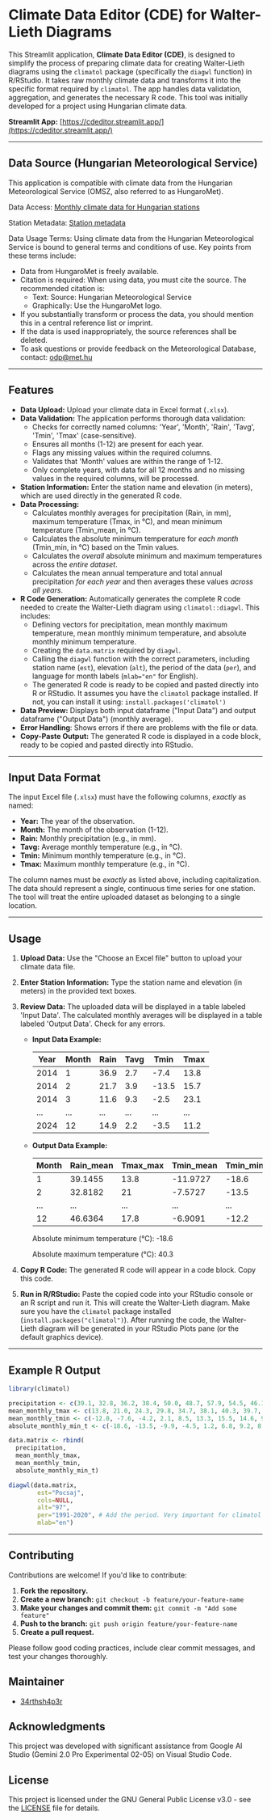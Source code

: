 # Climate Data Editor (CDE) for Walter-Lieth Diagrams

This Streamlit application, **Climate Data Editor (CDE)**, is designed to simplify the process of preparing climate data for creating Walter-Lieth diagrams using the `climatol` package (specifically the `diagwl` function) in R/RStudio.  It takes raw monthly climate data and transforms it into the specific format required by `climatol`. The app handles data validation, aggregation, and generates the necessary R code.  This tool was initially developed for a project using Hungarian climate data.

**Streamlit App:** [https://cdeditor.streamlit.app/](https://cdeditor.streamlit.app/)

---

## Data Source (Hungarian Meteorological Service)

This application is compatible with climate data from the Hungarian Meteorological Service (OMSZ, also referred to as HungaroMet).

Data Access: [Monthly climate data for Hungarian stations](https://odp.met.hu/climate/observations_hungary/monthly/historical/)

Station Metadata: [Station metadata](https://odp.met.hu/climate/observations_hungary/monthly/station_meta_auto.csv)

Data Usage Terms: Using climate data from the Hungarian Meteorological Service is bound to general terms and conditions of use. Key points from these terms include:

*   Data from HungaroMet is freely available.
*   Citation is required: When using data, you must cite the source. The recommended citation is:
    *   Text: Source: Hungarian Meteorological Service
    *   Graphically: Use the HungaroMet logo.
*   If you substantially transform or process the data, you should mention this in a central reference list or imprint.
*   If the data is used inappropriately, the source references shall be deleted.
*   To ask questions or provide feedback on the Meteorological Database, contact: [odp@met.hu](mailto:odp@met.hu)

---

## Features

*   **Data Upload:** Upload your climate data in Excel format (`.xlsx`).
*   **Data Validation:** The application performs thorough data validation:
    *   Checks for correctly named columns: 'Year', 'Month', 'Rain', 'Tavg', 'Tmin', 'Tmax' (case-sensitive).
    *   Ensures all months (1-12) are present for each year.
    *   Flags any missing values within the required columns.
    *   Validates that 'Month' values are within the range of 1-12.
    *   Only complete years, with data for all 12 months and no missing values in the required columns, will be processed.
*   **Station Information:** Enter the station name and elevation (in meters), which are used directly in the generated R code.
*   **Data Processing:**
    *   Calculates monthly averages for precipitation (Rain, in mm), maximum temperature (Tmax, in °C), and mean minimum temperature (Tmin_mean, in °C).
    *   Calculates the absolute minimum temperature for *each month* (Tmin_min, in °C) based on the Tmin values.
    *   Calculates the *overall* absolute minimum and maximum temperatures across the *entire dataset*.
    *   Calculates the mean annual temperature and total annual precipitation *for each year* and then averages these values *across all years*.
*   **R Code Generation:** Automatically generates the complete R code needed to create the Walter-Lieth diagram using `climatol::diagwl`. This includes:
    *   Defining vectors for precipitation, mean monthly maximum temperature, mean monthly minimum temperature, and absolute monthly minimum temperature.
    *   Creating the `data.matrix` required by `diagwl`.
    *   Calling the `diagwl` function with the correct parameters, including station name (`est`), elevation (`alt`), the period of the data (`per`), and language for month labels (`mlab="en"` for English).
    *   The generated R code is ready to be copied and pasted directly into R or RStudio.  It assumes you have the `climatol` package installed. If not, you can install it using: `install.packages('climatol')`
* **Data Preview:** Displays both input dataframe ("Input Data") and output dataframe ("Output Data") (monthly average).
* **Error Handling**: Shows errors if there are problems with the file or data.
* **Copy-Paste Output:** The generated R code is displayed in a code block, ready to be copied and pasted directly into RStudio.

---

## Input Data Format

The input Excel file (`.xlsx`) must have the following columns, *exactly* as named:

*   **Year:** The year of the observation.
*   **Month:** The month of the observation (1-12).
*   **Rain:** Monthly precipitation (e.g., in mm).
*   **Tavg:** Average monthly temperature (e.g., in °C).
*   **Tmin:** Minimum monthly temperature (e.g., in °C).
*   **Tmax:** Maximum monthly temperature (e.g., in °C).

The column names must be *exactly* as listed above, including capitalization. The data should represent a single, continuous time series for one station. The tool will treat the entire uploaded dataset as belonging to a single location.

---

## Usage

1.  **Upload Data:** Use the "Choose an Excel file" button to upload your climate data file.
2.  **Enter Station Information:** Type the station name and elevation (in meters) in the provided text boxes.
3.  **Review Data:** The uploaded data will be displayed in a table labeled 'Input Data'. The calculated monthly averages will be displayed in a table labeled 'Output Data'.  Check for any errors.
    *   **Input Data Example:**

        | Year | Month | Rain | Tavg | Tmin  | Tmax  |
        |------|-------|------|------|-------|-------|
        | 2014 | 1     | 36.9 | 2.7  | -7.4  | 13.8  |
        | 2014 | 2     | 21.7 | 3.9  | -13.5 | 15.7  |
        | 2014 | 3     | 11.6 | 9.3  | -2.5  | 23.1  |
        | ...  | ...   | ...  | ...  | ...   | ...   |
        | 2024 | 12    | 14.9 | 2.2  | -3.5  | 11.2  |

    *   **Output Data Example:**

        | Month | Rain_mean | Tmax_max | Tmin_mean | Tmin_min |
        |-------|-----------|----------|-----------|----------|
        | 1     | 39.1455   | 13.8     | -11.9727  | -18.6    |
        | 2     | 32.8182   | 21       | -7.5727   | -13.5    |
        | ...   | ...       | ...      | ...       | ...      |
        | 12    | 46.6364   | 17.8     | -6.9091   | -12.2    |

        Absolute minimum temperature (°C): -18.6

        Absolute maximum temperature (°C): 40.3

4.  **Copy R Code:** The generated R code will appear in a code block.  Copy this code.
5.  **Run in R/RStudio:** Paste the copied code into your RStudio console or an R script and run it.  This will create the Walter-Lieth diagram. Make sure you have the `climatol` package installed (`install.packages("climatol")`). After running the code, the Walter-Lieth diagram will be generated in your RStudio Plots pane (or the default graphics device).

---
## Example R Output
```R
library(climatol)

precipitation <- c(39.1, 32.8, 36.2, 38.4, 50.0, 48.7, 57.9, 54.5, 46.1, 49.3, 42.8, 46.6)
mean_monthly_tmax <- c(13.8, 21.0, 24.3, 29.8, 34.7, 38.1, 40.3, 39.7, 34.6, 28.8, 21.5, 17.8)
mean_monthly_tmin <- c(-12.0, -7.6, -4.2, 2.1, 8.5, 13.3, 15.5, 14.6, 9.1, 3.4, -2.3, -6.9)
absolute_monthly_min_t <- c(-18.6, -13.5, -9.9, -4.5, 1.2, 6.8, 9.2, 8.0, 3.0, -3.0, -8.8, -12.2)

data.matrix <- rbind(
  precipitation,
  mean_monthly_tmax,
  mean_monthly_tmin,
  absolute_monthly_min_t)

diagwl(data.matrix,
        est="Pocsaj",
        cols=NULL,
        alt="97",
        per="1991-2020", # Add the period. Very important for climatol
        mlab="en")
```

---


## Contributing

Contributions are welcome!  If you'd like to contribute:

1.  **Fork the repository.**
2.  **Create a new branch:** `git checkout -b feature/your-feature-name`
3.  **Make your changes and commit them:** `git commit -m "Add some feature"`
4.  **Push to the branch:** `git push origin feature/your-feature-name`
5.  **Create a pull request.**

Please follow good coding practices, include clear commit messages, and test your changes thoroughly.

## Maintainer

*   [34rthsh4p3r](https://github.com/34rthsh4p3r)

## Acknowledgments

This project was developed with significant assistance from Google AI Studio (Gemini 2.0 Pro Experimental 02-05) on Visual Studio Code.

## License

This project is licensed under the GNU General Public License v3.0 - see the [LICENSE](documents/LICENSE) file for details.


